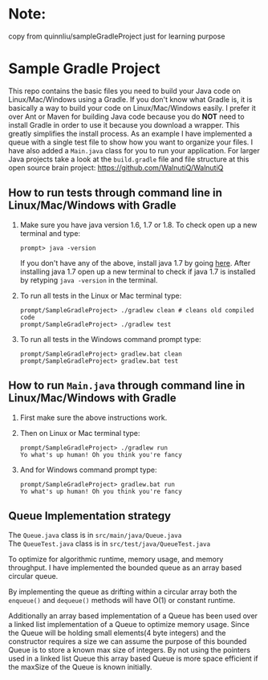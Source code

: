 # Note:
copy from quinnliu/sampleGradleProject
just for learning purpose

# Sample Gradle Project

This repo contains the basic files you need to build your Java code on 
Linux/Mac/Windows using a Gradle. If you don't know what Gradle is, it is 
basically a way to build your code on Linux/Mac/Windows easily. I prefer it 
over Ant or Maven for building Java code because you do <b>NOT</b> need to 
install Gradle in order to use it because you download a wrapper. This greatly 
simplifies the install process. As an example I have implemented a queue with 
a single test file to show how you want to organize your files. I have also
added a `Main.java` class for you to run your application. For larger 
Java projects take a look at the `build.gradle` file and file structure at this 
open source brain project: https://github.com/WalnutiQ/WalnutiQ

## How to run tests through command line in Linux/Mac/Windows with Gradle

1. Make sure you have java version 1.6, 1.7 or 1.8. To check open up a new 
   terminal and type:
   ```  
   prompt> java -version
   ```  
   If you don't have any of the above, install java 1.7 by going [
   here](http://www.oracle.com/technetwork/java/javase/downloads/jdk7-downloads-1880260.html). 
   After installing java 1.7 open up a new terminal to check if java 1.7 is 
   installed by retyping `java -version` in the terminal.

2. To run all tests in the Linux or Mac terminal type: 
   ```
   prompt/SampleGradleProject> ./gradlew clean # cleans old compiled code
   prompt/SampleGradleProject> ./gradlew test
   ```

3. To run all tests in the Windows command prompt type:
   ```
   prompt/SampleGradleProject> gradlew.bat clean 
   prompt/SampleGradleProject> gradlew.bat test
   ```

## How to run `Main.java` through command line in Linux/Mac/Windows with Gradle

1. First make sure the above instructions work.

2. Then on Linux or Mac terminal type:
   ```
   prompt/SampleGradleProject> ./gradlew run
   Yo what's up human! Oh you think you're fancy
   ```
3. And for Windows command prompt type:
   ```
   prompt/SampleGradleProject> gradlew.bat run
   Yo what's up human! Oh you think you're fancy
   ```

## Queue Implementation strategy
The `Queue.java` class is in `src/main/java/Queue.java`  
The `QueueTest.java` class is in `src/test/java/QueueTest.java`

To optimize for algorithmic runtime, memory usage, and memory throughput. I
have implemented the bounded queue as an array based circular queue.  
  
By implementing the queue as drifting within a circular array both the 
`enqueue()` and `dequeue()` methods will have O(1) or constant runtime.

Additionally an array based implementation of a Queue has been used over a 
linked list implementation of a Queue to optimize memory usage. Since the Queue 
will be holding small elements(4 byte integers) and the constructor requires
a size we can assume the purpose of this bounded Queue is to store
a known max size of integers. By not using the pointers used in a linked list
Queue this array based Queue is more space efficient if the maxSize
of the Queue is known initially.
